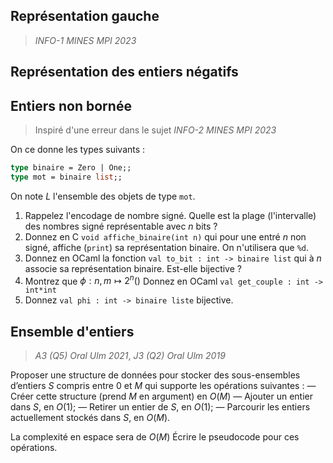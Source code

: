 ## Représentation gauche
> *INFO-1 MINES MPI 2023*

## Représentation des entiers négatifs

## Entiers non bornée
> Inspiré d'une erreur dans le sujet *INFO-2 MINES MPI 2023*

On ce donne les types suivants :
```ocaml
type binaire = Zero | One;;
type mot = binaire list;;
```
On note $L$ l'ensemble des objets de type `mot`.

1. Rappelez l'encodage de nombre signé. Quelle est la plage (l'intervalle) des nombres signé représentable avec $n$ bits ?
2. Donnez en C `void affiche_binaire(int n)` qui pour une entré $n$ non signé, affiche (`print`) sa représentation binaire. On n'utilisera que `%d`.
3. Donnez en OCaml la fonction `val to_bit : int -> binaire list` qui à $n$ associe sa représentation binaire. Est-elle bijective ?
4. Montrez que $\phi : n,m\mapsto 2^n()$ Donnez en OCaml `val get_couple : int -> int*int`
5. Donnez `val phi : int -> binaire liste` bijective.
## Ensemble d'entiers
> *A3 (Q5) Oral Ulm 2021*, *J3 (Q2) Oral Ulm 2019*

Proposer une structure de données pour stocker des sous-ensembles d’entiers $S$ compris entre $0$ et $M$ qui supporte les opérations suivantes :
  — Créer cette structure (prend $M$ en argument) en $O(M)$
  — Ajouter un entier dans $S$, en $O(1)$;
  — Retirer un entier de $S$, en $O(1)$;
  — Parcourir les entiers actuellement stockés dans $S$, en $O(M)$.

La complexité en espace sera de $O(M)$
Écrire le pseudocode pour ces opérations.
<!--stackedit_data:
eyJoaXN0b3J5IjpbLTU3NDI2MzM4OSwtMTc0OTU4MTE2LC0xOT
UyNDE4NzE2LDE3MzQ1MTEzODJdfQ==
-->